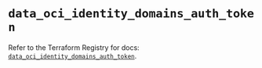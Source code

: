 # `data_oci_identity_domains_auth_token`

Refer to the Terraform Registry for docs: [`data_oci_identity_domains_auth_token`](https://registry.terraform.io/providers/oracle/oci/7.19.0/docs/data-sources/identity_domains_auth_token).
